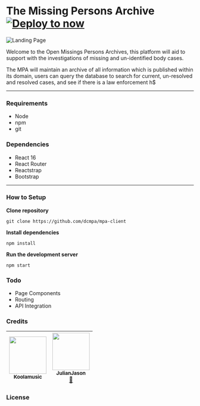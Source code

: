 # The Missing Persons Archive  [![Deploy to now](https://deploy.now.sh/static/button.svg)](https://deploy.now.sh/?repo=https://github.com/koolamusic/mpa-react)

![Landing Page](https://imgur.com/wC4N1Gq.png)

Welcome to the Open Missings Persons Archives, this platform will aid to support with the investigations of missing and un-identified body cases.

The MPA will maintain an archive of all information which is published within its domain,
users can query the database to search for current, un-resolved and resolved cases, and see if there is a law enforcement h$

---
### Requirements 

- Node
- npm
- git 

### Dependencies

- React 16
- React Router
- Reactstrap
- Bootstrap

---
### How to Setup 

**Clone repository**
```
git clone https://github.com/dcmpa/mpa-client
```

**Install dependencies**
```
npm install
```

**Run the development server**
```
npm start
```

### Todo 

- Page Components
- Routing 
- API Integration


### Credits

| [<img src="https://avatars0.githubusercontent.com/u/8960757?s=400&v=4" width="100px;"/><br /><sub><b>Koolamusic</b></sub>](https://github.com/koolamusic)<br />| [<img src="https://avatars0.githubusercontent.com/u/10151729?s=460&v=4" width="100px;"/><br /><sub><b>JulianJason</b></sub>](https://github.com/JulianJason)<br /> [📖](https://github.com/dcmpa/mpa-client/commits?author=JulianJason "Documentation")|
|---|---|

### License
